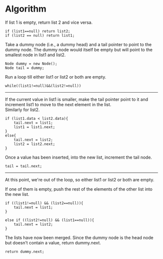 # Algorithm

If list 1 is empty, return list 2 and vice versa.

    if (list1==null) return list2;
    if (list2 == null) return list1;


Take a dummy node (i.e., a dummy head) and a tail pointer to point to the dummy node. The dummy node would itself be empty but will point to the smallest node in list1 and list2. 

    Node dummy = new Node();
    Node tail = dummy;

Run a loop till either list1 or list2 or both are empty.

    while((list1!=null)&&(list2!=null))

___

If the current value in list1 is smaller, make the tail pointer point to it and increment list1 to move to the next element in the list.  
Similarly for list2.

    if (list1.data < list2.data){
        tail.next = list1;
        list1 = list1.next;
    }
    else{
        tail.next = list2;
        list2 = list2.next;
    }

Once a value has been inserted, into the new list, increment the tail node.

    tail = tail.next;

___

At this point, we're out of the loop, so either list1 or list2 or both are empty.

If one of them is empty, push the rest of the elements of the other list into the new list.

    if ((list1!=null) && (list2==null)){
        tail.next = list1;
    }

    else if ((list2!=null) && (list1==null)){
        tail.next = list2;
    }

The lists have now been merged. Since the dummy node is the head node but doesn't contain a value, return dummy.next.

    return dummy.next;